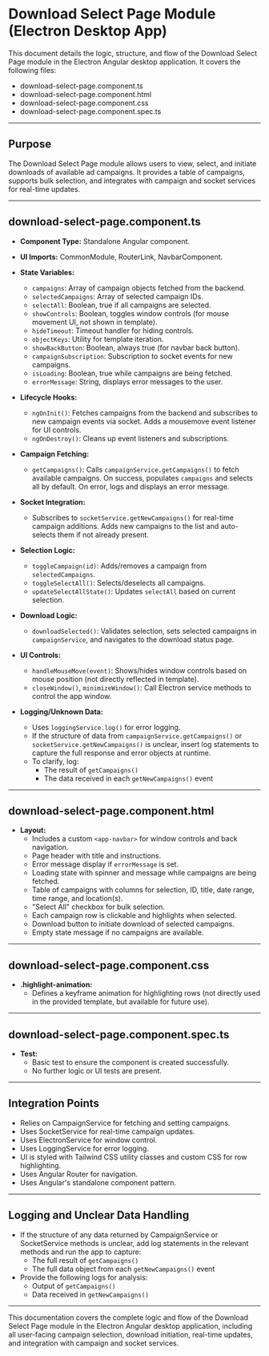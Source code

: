 # Download Select Page Module (Electron Desktop App)

This document details the logic, structure, and flow of the Download Select Page module in the Electron Angular desktop application. It covers the following files:
- download-select-page.component.ts
- download-select-page.component.html
- download-select-page.component.css
- download-select-page.component.spec.ts

---

## Purpose

The Download Select Page module allows users to view, select, and initiate downloads of available ad campaigns. It provides a table of campaigns, supports bulk selection, and integrates with campaign and socket services for real-time updates.

---

## download-select-page.component.ts

- **Component Type:** Standalone Angular component.
- **UI Imports:** CommonModule, RouterLink, NavbarComponent.
- **State Variables:**
  - `campaigns`: Array of campaign objects fetched from the backend.
  - `selectedCampaigns`: Array of selected campaign IDs.
  - `selectAll`: Boolean, true if all campaigns are selected.
  - `showControls`: Boolean, toggles window controls (for mouse movement UI, not shown in template).
  - `hideTimeout`: Timeout handler for hiding controls.
  - `objectKeys`: Utility for template iteration.
  - `showBackButton`: Boolean, always true (for navbar back button).
  - `campaignSubscription`: Subscription to socket events for new campaigns.
  - `isLoading`: Boolean, true while campaigns are being fetched.
  - `errorMessage`: String, displays error messages to the user.

- **Lifecycle Hooks:**
  - `ngOnInit()`: Fetches campaigns from the backend and subscribes to new campaign events via socket. Adds a mousemove event listener for UI controls.
  - `ngOnDestroy()`: Cleans up event listeners and subscriptions.

- **Campaign Fetching:**
  - `getCampaigns()`: Calls `campaignService.getCampaigns()` to fetch available campaigns. On success, populates `campaigns` and selects all by default. On error, logs and displays an error message.

- **Socket Integration:**
  - Subscribes to `socketService.getNewCampaigns()` for real-time campaign additions. Adds new campaigns to the list and auto-selects them if not already present.

- **Selection Logic:**
  - `toggleCampaign(id)`: Adds/removes a campaign from `selectedCampaigns`.
  - `toggleSelectAll()`: Selects/deselects all campaigns.
  - `updateSelectAllState()`: Updates `selectAll` based on current selection.

- **Download Logic:**
  - `downloadSelected()`: Validates selection, sets selected campaigns in `campaignService`, and navigates to the download status page.

- **UI Controls:**
  - `handleMouseMove(event)`: Shows/hides window controls based on mouse position (not directly reflected in template).
  - `closeWindow()`, `minimizeWindow()`: Call Electron service methods to control the app window.

- **Logging/Unknown Data:**
  - Uses `loggingService.log()` for error logging.
  - If the structure of data from `campaignService.getCampaigns()` or `socketService.getNewCampaigns()` is unclear, insert log statements to capture the full response and error objects at runtime.
  - To clarify, log:
    - The result of `getCampaigns()`
    - The data received in each `getNewCampaigns()` event

---

## download-select-page.component.html

- **Layout:**
  - Includes a custom `<app-navbar>` for window controls and back navigation.
  - Page header with title and instructions.
  - Error message display if `errorMessage` is set.
  - Loading state with spinner and message while campaigns are being fetched.
  - Table of campaigns with columns for selection, ID, title, date range, time range, and location(s).
  - "Select All" checkbox for bulk selection.
  - Each campaign row is clickable and highlights when selected.
  - Download button to initiate download of selected campaigns.
  - Empty state message if no campaigns are available.

---

## download-select-page.component.css

- **.highlight-animation:**
  - Defines a keyframe animation for highlighting rows (not directly used in the provided template, but available for future use).

---

## download-select-page.component.spec.ts

- **Test:**
  - Basic test to ensure the component is created successfully.
  - No further logic or UI tests are present.

---

## Integration Points

- Relies on CampaignService for fetching and setting campaigns.
- Uses SocketService for real-time campaign updates.
- Uses ElectronService for window control.
- Uses LoggingService for error logging.
- UI is styled with Tailwind CSS utility classes and custom CSS for row highlighting.
- Uses Angular Router for navigation.
- Uses Angular's standalone component pattern.

---

## Logging and Unclear Data Handling

- If the structure of any data returned by CampaignService or SocketService methods is unclear, add log statements in the relevant methods and run the app to capture:
  - The full result of `getCampaigns()`
  - The full data object from each `getNewCampaigns()` event
- Provide the following logs for analysis:
  - Output of `getCampaigns()`
  - Data received in `getNewCampaigns()`

---

This documentation covers the complete logic and flow of the Download Select Page module in the Electron Angular desktop application, including all user-facing campaign selection, download initiation, real-time updates, and integration with campaign and socket services. 